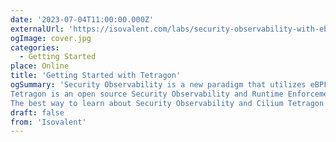 ```yaml
---
date: '2023-07-04T11:00:00.000Z'
externalUrl: 'https://isovalent.com/labs/security-observability-with-ebpf-and-cilium-tetragon/'
ogImage: cover.jpg
categories:
  - Getting Started
place: Online
title: 'Getting Started with Tetragon'
ogSummary: 'Security Observability is a new paradigm that utilizes eBPF, a Linux kernel technology, to allow Security and DevOps teams, SREs, Cloud Engineers, and Solution Architects to gain real-time visibility into Kubernetes and helps to secure your production environment with Tetragon.
Tetragon is an open source Security Observability and Runtime Enforcement tool from the makers of Cilium. It captures different process and network event types through a user-supplied configuration to enable security observability on arbitrary hook points in the kernel; then translates these events into actionable signals for a Security Team.
The best way to learn about Security Observability and Cilium Tetragon is to read the book “Security Observability with eBPF” by Jed Salazar and Natalia Reka Ivanko. And the best way to have your first experience with Tetragon is to walk through this lab, which takes the Real World Attack example out of the book and teaches you how to detect a container escape step by step!'
draft: false
from: 'Isovalent'
---
```

